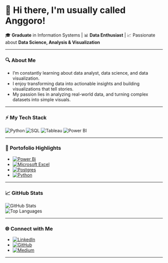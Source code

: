 # 👋 Hi there, I'm usually called Anggoro!

🎓 **Graduate** in Information Systems | 📊 **Data Enthusiast** | 📈 Passionate about **Data Science, Analysis & Visualization**

---

### 🔍 **About Me**  
-  I’m constantly learning about data analyst, data science, and data visualization.  
-  I enjoy transforming data into actionable insights and building visualizations that tell stories.  
-  My passion lies in analyzing real-world data, and turning complex datasets into simple visuals.  

---

### ⚡ **My Tech Stack**  
![Python](https://img.shields.io/badge/Python-3776AB?style=for-the-badge&logo=python&logoColor=white)
![SQL](https://img.shields.io/badge/SQL-4479A1?style=for-the-badge&logo=postgresql&logoColor=white)
![Tableau](https://img.shields.io/badge/Tableau-E97627?style=for-the-badge&logo=tableau&logoColor=white)
![Power BI](https://img.shields.io/badge/PowerBI-F2C811?style=for-the-badge&logo=powerbi&logoColor=black)

---

### 🌟 **Portofolio Highlights**  
- [![Power Bi](https://img.shields.io/badge/power_bi-F2C811?style=for-the-badge&logo=powerbi&logoColor=black)](https://github.com/Angdp3/Power_BI_Dashboard)
- [![Microsoft Excel](https://img.shields.io/badge/Microsoft_Excel-217346?style=for-the-badge&logo=microsoft-excel&logoColor=white)](https://github.com/Angdp3/Excel_DataAnalyst)
- [![Postgres](https://img.shields.io/badge/postgres-%23316192.svg?style=for-the-badge&logo=postgresql&logoColor=white)](https://github.com/Angdp3/SQL_DataAnalyst)
- [![Python](https://img.shields.io/badge/python-3670A0?style=for-the-badge&logo=python&logoColor=ffdd54)](https://github.com/Angdp3/Machine_Learning)

---

### 📈 **GitHub Stats**  
![GitHub Stats](https://github-readme-stats.vercel.app/api?username=Angdp3&show_icons=true&theme=radical)  
![Top Languages](https://github-readme-stats.vercel.app/api/top-langs/?username=Angdp3&layout=compact&theme=radical)  


---

### 🌐 **Connect with Me**  
- [![LinkedIn](https://img.shields.io/badge/LinkedIn-0077B5?style=for-the-badge&logo=linkedin&logoColor=white)](https://www.linkedin.com/in/Angdp3)  
- [![GitHub](https://img.shields.io/badge/GitHub-100000?style=for-the-badge&logo=github&logoColor=white)](https://github.com/Angdp3)
- [![Medium](https://img.shields.io/badge/Medium-12100E?style=for-the-badge&logo=medium&logoColor=white)](https://medium.com/@Angdp3)  
---


<!--
**Angdp3/Angdp3** is a ✨ _special_ ✨ repository because its `README.md` (this file) appears on your GitHub profile.

Here are some ideas to get you started:
- 🌐 I'm also interested in integrating technology into my business of **durian and longan seed cultivation**.
- 🔭 I’m currently working on ...
- 🌱 I’m currently learning ...
- 👯 I’m looking to collaborate on ...
- 🤔 I’m looking for help with ...
- 💬 Ask me about ...
- 📫 How to reach me: ...
- 😄 Pronouns: ...
- ⚡ Fun fact: ...
-->
